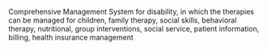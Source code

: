Comprehensive Management System for disability, in which the therapies can be managed for children, family therapy, social skills, behavioral therapy, nutritional, group interventions, social service, patient information, billing, health insurance management
